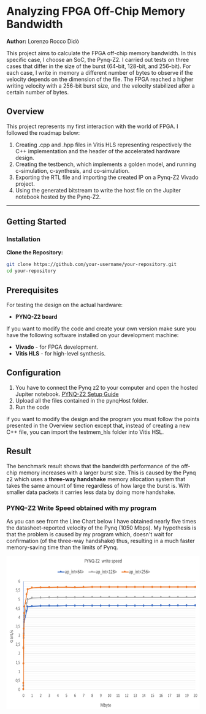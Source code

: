 # Analyzing FPGA Off-Chip Memory Bandwidth

**Author:** Lorenzo Rocco Didò  

This project aims to calculate the FPGA off-chip memory bandwidth. In this specific case, I choose an SoC, the Pynq-Z2. I carried out tests on three cases that differ in the size of the burst (64-bit, 128-bit, and 256-bit). For each case, I write in memory a different number of bytes to observe if the velocity depends on the dimension of the file. The FPGA reached a higher writing velocity with a 256-bit burst size, and the velocity stabilized after a certain number of bytes.

## Overview

This project represents my first interaction with the world of FPGA. I followed the roadmap below:

1. Creating .cpp and .hpp files in Vitis HLS representing respectively the C++ implementation and the header of the accelerated hardware design.
2. Creating the testbench, which implements a golden model, and running c-simulation, c-synthesis, and co-simulation.
3. Exporting the RTL file and importing the created IP on a Pynq-Z2 Vivado project.
4. Using the generated bitstream to write the host file on the Jupiter notebook hosted by the Pynq-Z2.

---

## Getting Started

### Installation

 **Clone the Repository:**
   ```bash
   git clone https://github.com/your-username/your-repository.git
   cd your-repository
   ```
## Prerequisites
For testing the design on the actual hardware:
- **PYNQ-Z2 board**

If you want to modify the code and create your own version make sure you have the following software installed on your development machine:
- **Vivado** - for FPGA development.
- **Vitis HLS** - for high-level synthesis.

## Configuration

1. You have to connect the Pynq z2 to your computer and open the hosted Jupiter notebook. [PYNQ-Z2 Setup Guide](https://pynq.readthedocs.io/en/v2.3/getting_started/pynq_z2_setup.html)
2. Upload all the files contained in the pynqHost folder.
3. Run the code

if you want to modify the design and the program you must follow the points presented in the Overview section except that, instead of creating a new C++ file, you can import the testmem_hls folder into Vitis HSL.

## Result

The benchmark result shows that the bandwidth performance of the off-chip memory increases with a larger burst size. 
This is caused by the Pynq z2 which uses a **three-way handshake** memory allocation system that takes the same amount of time regardless of how large the burst is. With smaller data packets it carries less data by doing more handshake. 

### PYNQ-Z2 Write Speed obtained with my program
As you can see from the Line Chart below I have obtained nearly five times the datasheet-reported velocity of the Pynq (1050 Mbps).
My hypothesis is that the problem is caused by my program which, doesn't wait for confirmation (of the three-way handshake) thus, resulting in a much faster memory-saving time than the limits of Pynq.
<p align="center">
<img src="Graph.png" width="700" height="400">
</p>





